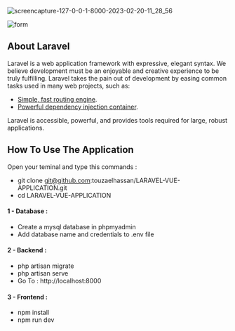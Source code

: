 ![screencapture-127-0-0-1-8000-2023-02-20-11_28_56](https://user-images.githubusercontent.com/59705964/220080511-338cc4a2-42aa-4c80-9fe5-3856ba36a7d0.png)

![form](https://user-images.githubusercontent.com/59705964/220085025-767dc7b6-e918-4e6c-8835-503d30d56df4.png)

## About Laravel

Laravel is a web application framework with expressive, elegant syntax. We believe development must be an enjoyable and creative experience to be truly fulfilling. Laravel takes the pain out of development by easing common tasks used in many web projects, such as:

- [Simple, fast routing engine](https://laravel.com/docs/routing).
- [Powerful dependency injection container](https://laravel.com/docs/container).

Laravel is accessible, powerful, and provides tools required for large, robust applications.

## How To Use The Application

Open your teminal and type this commands :

- git clone git@github.com:touzaelhassan/LARAVEL-VUE-APPLICATION.git
- cd LARAVEL-VUE-APPLICATION

#### 1 - Database :

- Create a mysql database in phpmyadmin
- Add database name and credentials to .env file

#### 2 - Backend :

- php artisan migrate
- php artisan serve
- Go To : http://localhost:8000

#### 3 - Frontend :

- npm install
- npm run dev
